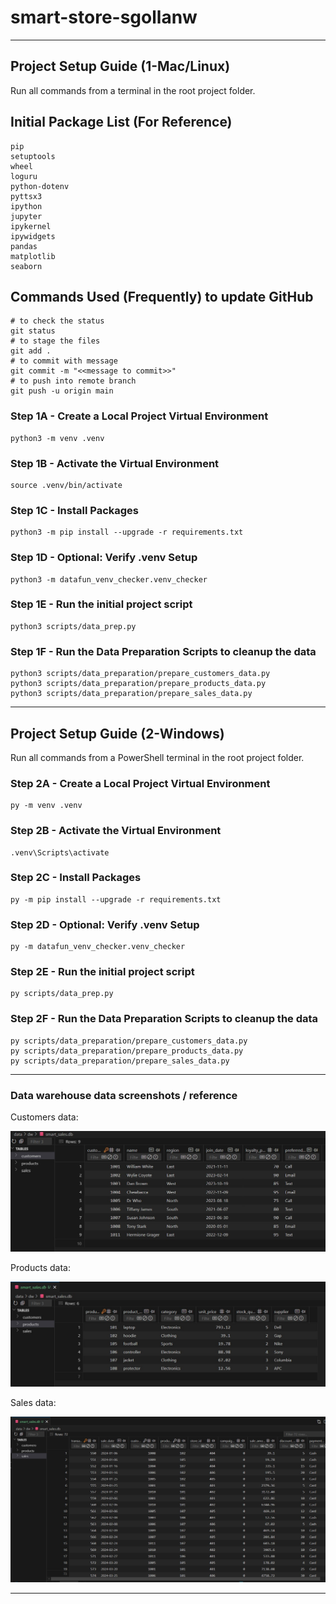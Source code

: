 # smart-store-sgollanw

-----

## Project Setup Guide (1-Mac/Linux)

Run all commands from a terminal in the root project folder. 

## Initial Package List (For Reference)

```
pip
setuptools
wheel
loguru
python-dotenv
pyttsx3
ipython
jupyter
ipykernel
ipywidgets
pandas
matplotlib
seaborn
```

## Commands Used (Frequently) to update GitHub 

```
# to check the status
git status
# to stage the files
git add .
# to commit with message
git commit -m "<<message to commit>>"
# to push into remote branch
git push -u origin main
```

### Step 1A - Create a Local Project Virtual Environment

```shell
python3 -m venv .venv
```

### Step 1B - Activate the Virtual Environment

```shell
source .venv/bin/activate
```

### Step 1C - Install Packages

```shell
python3 -m pip install --upgrade -r requirements.txt
```

### Step 1D - Optional: Verify .venv Setup

```shell
python3 -m datafun_venv_checker.venv_checker
```

### Step 1E - Run the initial project script

```shell
python3 scripts/data_prep.py
```

### Step 1F - Run the Data Preparation Scripts to cleanup the data

```shell
python3 scripts/data_preparation/prepare_customers_data.py
python3 scripts/data_preparation/prepare_products_data.py
python3 scripts/data_preparation/prepare_sales_data.py
```

-----

## Project Setup Guide (2-Windows)

Run all commands from a PowerShell terminal in the root project folder.

### Step 2A - Create a Local Project Virtual Environment

```shell
py -m venv .venv
```

### Step 2B - Activate the Virtual Environment

```shell
.venv\Scripts\activate
```

### Step 2C - Install Packages

```shell
py -m pip install --upgrade -r requirements.txt
```

### Step 2D - Optional: Verify .venv Setup

```shell
py -m datafun_venv_checker.venv_checker
```

### Step 2E - Run the initial project script

```shell
py scripts/data_prep.py
```

### Step 2F - Run the Data Preparation Scripts to cleanup the data

```shell
py scripts/data_preparation/prepare_customers_data.py
py scripts/data_preparation/prepare_products_data.py
py scripts/data_preparation/prepare_sales_data.py
```

-----

### Data warehouse data screenshots / reference

Customers data:

![customers data table](customer_data.jpg)

Products data:

![products data table](products_data.jpg)

Sales data:

![sales data table](sales_data.jpg)

-----

